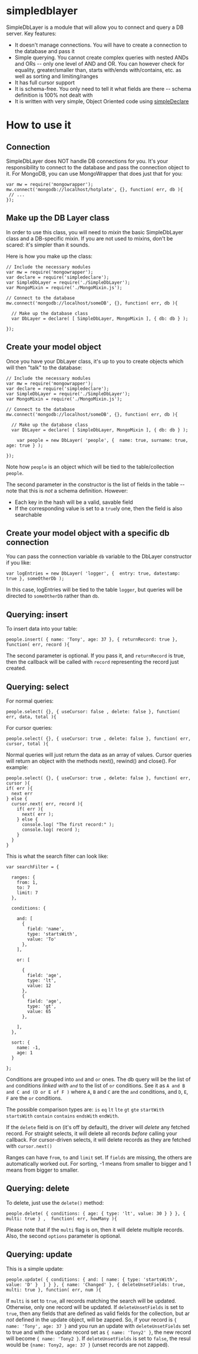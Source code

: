 simpledblayer
=============

SimpleDbLayer is a module that will allow you to connect and query a DB server. Key features:

* It doesn't manage connections. You will have to create a connection to the database and pass it
* Simple querying. You cannot create complex queries with nested ANDs and ORs -- only one level of AND and OR. You can however check for equality, greater/smaller than, starts with/ends with/contains, etc. as well as sorting and limiting/ranges
* It has full cursor support
* It is schema-free. You only need to tell it what fields are there -- schema definition is 100% not dealt with
* It is written with very simple, Object Oriented code using [simpleDeclare](https://github.com/mercmobily/simpleDeclare)

# How to use it

## Connection

SimpleDbLayer does NOT handle DB connections for you. It's your responsibility to connect to the database and pass the connection object to it.
For MongoDB, you can use MongoWrapper that does just that for you:

    var mw = require('mongowrapper');
    mw.connect('mongodb://localhost/hotplate', {}, function( err, db ){
     // ...
    });


## Make up the DB Layer class

In order to use this class, you will need to _mixin_ the basic SimpleDbLayer class and a DB-specific mixin. If you are not used to mixins, don't be scared: it's simpler than it sounds.

Here is how you make up the class:

    // Include the necessary modules
    var mw = require('mongowrapper');
    var declare = require('simpledeclare');
    var SimpleDbLayer = require('./SimpleDbLayer');
    var MongoMixin = require('./MongoMixin.js');

    // Connect to the database
    mw.connect('mongodb://localhost/someDB', {}, function( err, db ){

      // Make up the database class
      var DbLayer = declare( [ SimpleDbLayer, MongoMixin ], { db: db } );

    });



## Create your model object

Once you have your DbLayer class, it's up to you to create objects which will then "talk" to the database:

    // Include the necessary modules
    var mw = require('mongowrapper');
    var declare = require('simpledeclare');
    var SimpleDbLayer = require('./SimpleDbLayer');
    var MongoMixin = require('./MongoMixin.js');

    // Connect to the database
    mw.connect('mongodb://localhost/someDB', {}, function( err, db ){

      // Make up the database class
      var DbLayer = declare( [ SimpleDbLayer, MongoMixin ], { db: db } );

        var people = new DbLayer( 'people', {  name: true, surname: true, age: true } );

    });

Note how `people` is an object which will be tied to the table/collection `people`.

The second parameter in the constructor is the list of fields in the table -- note that this is _not_ a schema definition. However:

* Each key in the hash will be a valid, savable field
* If the corresponding value is set to a `true`ly one, then the field is also searchable

## Create your model object with a specific db connection

You can pass the connection variable `db` variable to the DbLayer constructor if you like:

    var logEntries = new DbLayer( 'logger', {  entry: true, datestamp: true }, someOtherDb );

In this case, logEntries will be tied to the table `logger`, but queries will be directed to `someOtherDb` rather than `db`.


## Querying: insert

To insert data into your table:

    people.insert( { name: 'Tony', age: 37 }, { returnRecord: true }, function( err, record ){

The second parameter is optional. If you pass it, and `returnRecord` is true, then the callback will be called with `record` representing the record just created.


## Querying: select

For normal queries:

    people.select( {}, { useCursor: false , delete: false }, function( err, data, total ){

For cursor queries:

    people.select( {}, { useCursor: true , delete: false }, function( err, cursor, total ){

Normal queries will just return the data as an array of values. Cursor queries will return an object with the methods next(), rewind() and close(). For example:

    people.select( {}, { useCursor: true , delete: false }, function( err, cursor ){
    if( err ){
      next err
    } else {
      cursor.next( err, record ){
        if( err ){
          next( err );
        } else {
          console.log( "The first record:" );
          console.log( record );
        } 
      }
    }

This is what the search filter can look like:

    var searchFilter = { 
  
      ranges: {
        from: 1,
        to: 7
        limit: 7
      },
  
      conditions: {
  
        and: [
          { 
            field: 'name',
            type: 'startsWith',
            value: 'To'
          },
        ],
  
        or: [
  
          {
            field: 'age',
            type: 'lt',
            value: 12 
          },
          {
            field: 'age',
            type: 'gt',
            value: 65
          },

        ],
      },
  
      sort: {
        name: -1,
        age: 1
      }
  
    };

Conditions are grouped into `and` and `or` ones. The db query will be the list of `and` conditions _linked with `and`_ to the list of `or` conditions. See it as `A and B and C and (D or E of F )` where `A`, `B` and `C` are the `and` conditions, and `D`, `E`, `F` are the `or` conditions.

The possible comparison types are: `is` `eq` `lt` `lte` `gt` `gte` `startWith` `startsWith` `contain` `contains` `endsWith` `endWith`.

If the `delete` field is on (it's off by default), the driver will _delete_ any fetched record. For straight selects, it will delete all records _before_ calling your callback. For cursor-driven selects, it will delete records as they are fetched with `cursor.next()` 

Ranges can have `from`, `to` and `limit` set. If `fields` are missing, the others are automatically worked out.
For sorting, -1 means from smaller to bigger and 1 means from bigger to smaller.


## Querying: delete

To delete, just use the `delete()` method:

    people.delete( { conditions: { age: { type: 'lt', value: 30 } } }, { multi: true } ,  function( err, howMany ){

Please note that if the `multi` flag is on, then it will delete multiple records. Also, the second `options` parameter is optional.

## Querying: update

This is a simple update:

    people.update( { conditions: { and: [ name: { type: 'startsWith', value: 'D' }  ] } }, { name: 'Changed' }, { deleteUnsetFields: true, multi: true }, function( err, num ){

If `multi` is set to `true`, all records matching the search will be updated. Otherwise, only one record will be updated.
If `deleteUnsetFields` is set to `true`, then any fields that are defined as valid fields for the collection, but ar _not_ defined in the update object, will be zapped. So, if your record is `{ name: 'Tony', age: 37 }` and you run an update with `deleteUnsetFields` set to true and with the update record set as `{ name: 'Tony2' }`, the new record will become `{ name: 'Tony2 }`. If `deleteUnsetFields` is set to `false`, the resul would be `{name: Tony2, age: 37 }` (unset records are not zapped).




